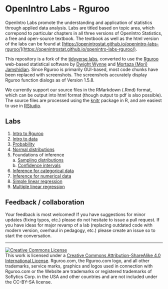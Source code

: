 OpenIntro Labs - Rguroo
==============

OpenIntro Labs promote the understanding and application of statistics through applied data analysis. Labs are titled based on topic area, which correpond to particular chapters in all three versions of OpenIntro Statistics, a free and open-source textbook. The textbook as well as the html version of the labs can be found at [https://openintrostat.github.io/openintro-labs-rguroo/](https://openintrostat.github.io/openintro-labs-rguroo/).

This repository is a fork of the [tidyverse labs](https://github.com/openintrostat/oilabs-tidy), converted to use the [Rguroo](https://rguroo.com/) web-based statistical software by [Dwight Wynne](https://github.com/dpwynne) and [Mortaza (Mori) Jamshidian](http://www.fullerton.edu/math/faculty/jamshidian/index.php). Since Rguroo is primarily GUI-based, most code chunks have been replaced with screenshots. The screenshots accurately display Rguroo function dialogs as of Version 1.5.8.

We currently support our source files in the RMarkdown (.Rmd) format, which can be output into
html format (though output to pdf is also possible). The source files are processed
using the [knitr](http://yihui.name/knitr/) package in R, and are easiest to use in [RStudio](https://www.rstudio.com/products/rstudio/download/).

## Labs

1. [Intro to Rguroo](https://openintrostat.github.io/openintro-labs-rguroo/01_intro_to_rguroo/intro_to_rguroo.html)
2. [Intro to data](https://openintrostat.github.io/openintro-labs-rguroo/02_intro_to_data/intro_to_data_Rguroo.html)
3. [Probability](https://openintrostat.github.io/openintro-labs-rguroo/03_probability/probability_rguroo.html)
4. [Normal distributions](https://openintrostat.github.io/openintro-labs-rguroo/04_normal_distribution/normal_distribution_rguroo.html)
5. Foundations of inference  
  a. [Sampling distributions](https://openintrostat.github.io/openintro-labs-rguroo/05a_sampling_distributions/sampling_distributions_Rguroo.html)  
  b. [Confidence intervals](https://openintrostat.github.io/openintro-labs-rguroo/05b_confidence_intervals/confidence_intervals_rguroo.html)
6. [Inference for categorical data](https://openintrostat.github.io/openintro-labs-rguroo/06_inf_for_categorical_data/inf_for_categorical_data_Rguroo.html)
7. [Inference for numerical data](https://openintrostat.github.io/openintro-labs-rguroo/07_inf_for_numerical_data/inf_for_numerical_data_rguroo.html)
8. [Simple linear regression](https://openintrostat.github.io/openintro-labs-rguroo/08_simple_regression/simple_regression_rguroo.html)
9. [Multiple linear regression](https://openintrostat.github.io/openintro-labs-rguroo/09_multiple_regression/multiple_regression_Rguroo.html)

## Feedback / collaboration

Your feedback is most welcomed! If you have suggestions for minor updates (fixing typos, etc.) please do not hesitate to issue a pull request. If you have ideas for major revamp of a lab (replacing outdated code with modern version, overhaul in 
pedagogy, etc.) please create an issue so to start the conversation.


* * *

<a rel="license" href="http://creativecommons.org/licenses/by-sa/4.0/"><img alt="Creative Commons License" style="border-width:0" src="https://i.creativecommons.org/l/by-sa/4.0/88x31.png" /></a><br />This work is licensed under a <a rel="license" href="http://creativecommons.org/licenses/by-sa/4.0/">Creative Commons Attribution-ShareAlike 4.0 International License</a>. Rguroo.com, the Rguroo.com logo, and all other trademarks, service marks, graphics and logos used in connection with Rguroo.com or the Website are trademarks or registered trademarks of Soflytics Corp. in the USA and other countries and are not included under the CC-BY-SA license. 

